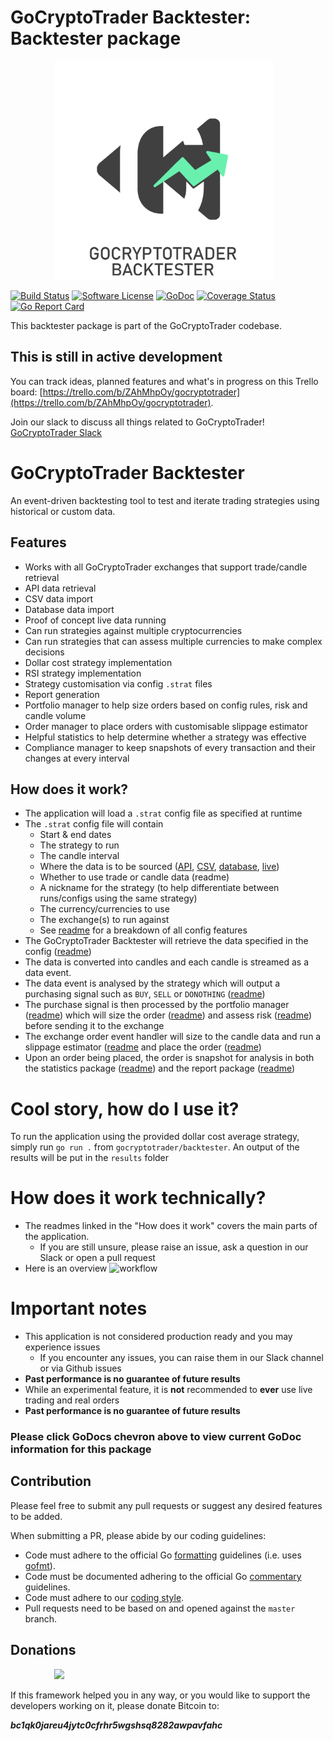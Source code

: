 # GoCryptoTrader Backtester: Backtester package

<img src="https://github.com/gloriousCode/gocryptotrader/blob/backscratcher/backtester/common/backtester.png?raw=true" width="350px" height="350px" hspace="70">


[![Build Status](https://travis-ci.org/thrasher-corp/gocryptotrader.svg?branch=master)](https://travis-ci.org/thrasher-corp/gocryptotrader)
[![Software License](https://img.shields.io/badge/License-MIT-orange.svg?style=flat-square)](https://github.com/thrasher-corp/gocryptotrader/blob/master/LICENSE)
[![GoDoc](https://godoc.org/github.com/thrasher-corp/gocryptotrader?status.svg)](https://godoc.org/github.com/thrasher-corp/gocryptotrader/backtester)
[![Coverage Status](http://codecov.io/github/thrasher-corp/gocryptotrader/coverage.svg?branch=master)](http://codecov.io/github/thrasher-corp/gocryptotrader?branch=master)
[![Go Report Card](https://goreportcard.com/badge/github.com/thrasher-corp/gocryptotrader)](https://goreportcard.com/report/github.com/thrasher-corp/gocryptotrader)


This backtester package is part of the GoCryptoTrader codebase.

## This is still in active development

You can track ideas, planned features and what's in progress on this Trello board: [https://trello.com/b/ZAhMhpOy/gocryptotrader](https://trello.com/b/ZAhMhpOy/gocryptotrader).

Join our slack to discuss all things related to GoCryptoTrader! [GoCryptoTrader Slack](https://join.slack.com/t/gocryptotrader/shared_invite/enQtNTQ5NDAxMjA2Mjc5LTc5ZDE1ZTNiOGM3ZGMyMmY1NTAxYWZhODE0MWM5N2JlZDk1NDU0YTViYzk4NTk3OTRiMDQzNGQ1YTc4YmRlMTk)


# GoCryptoTrader Backtester
An event-driven backtesting tool to test and iterate trading strategies using historical or custom data.

## Features
- Works with all GoCryptoTrader exchanges that support trade/candle retrieval
- API data retrieval
- CSV data import
- Database data import
- Proof of concept live data running
- Can run strategies against multiple cryptocurrencies
- Can run strategies that can assess multiple currencies to make complex decisions
- Dollar cost strategy implementation
- RSI strategy implementation
- Strategy customisation via config `.strat` files
- Report generation
- Portfolio manager to help size orders based on config rules, risk and candle volume
- Order manager to place orders with customisable slippage estimator
- Helpful statistics to help determine whether a strategy was effective
- Compliance manager to keep snapshots of every transaction and their changes at every interval

## How does it work?
- The application will load a `.strat` config file as specified at runtime
- The `.strat` config file will contain
  - Start & end dates
  - The strategy to run
  - The candle interval
  - Where the data is to be sourced ([API](https://github.com/gloriousCode/gocryptotrader/tree/backscratcher/backtester/data/kline/api), [CSV](https://github.com/gloriousCode/gocryptotrader/tree/backscratcher/backtester/data/kline/csv), [database](https://github.com/gloriousCode/gocryptotrader/tree/backscratcher/backtester/data/kline/database), [live](https://github.com/gloriousCode/gocryptotrader/tree/backscratcher/backtester/data/kline/live))
  - Whether to use trade or candle data (readme)
  - A nickname for the strategy (to help differentiate between runs/configs using the same strategy)
  - The currency/currencies to use
  - The exchange(s) to run against
  - See [readme](https://github.com/gloriousCode/gocryptotrader/blob/backscratcher/backtester/config/README.md) for a breakdown of all config features
- The GoCryptoTrader Backtester will retrieve the data specified in the config ([readme](https://github.com/gloriousCode/gocryptotrader/blob/backscratcher/backtester/backtest/README.md))
- The data is converted into candles and each candle is streamed as a data event.
- The data event is analysed by the strategy which will output a purchasing signal such as `BUY`, `SELL` or `DONOTHING` ([readme](https://github.com/gloriousCode/gocryptotrader/tree/backscratcher/backtester/eventtypes/signal))
- The purchase signal is then processed by the portfolio manager ([readme](https://github.com/gloriousCode/gocryptotrader/blob/backscratcher/backtester/eventhandlers/portfolio/README.md)) which will size the order ([readme](https://github.com/gloriousCode/gocryptotrader/blob/backscratcher/backtester/eventhandlers/portfolio/size/README.md)) and assess risk ([readme](https://github.com/gloriousCode/gocryptotrader/blob/backscratcher/backtester/eventhandlers/portfolio/risk/README.md)) before sending it to the exchange
- The exchange order event handler will size to the candle data and run a slippage estimator ([readme](https://github.com/gloriousCode/gocryptotrader/blob/backscratcher/backtester/eventhandlers/exchange/slippage/README.md) and place the order ([readme](https://github.com/gloriousCode/gocryptotrader/tree/backscratcher/backtester/eventhandlers/exchange))
- Upon an order being placed, the order is snapshot for analysis in both the statistics package ([readme](https://github.com/gloriousCode/gocryptotrader/blob/backscratcher/backtester/eventhandlers/statistics/README.md)) and the report package ([readme](https://github.com/gloriousCode/gocryptotrader/blob/backscratcher/backtester/report/README.md))


# Cool story, how do I use it?
To run the application using the provided dollar cost average strategy, simply run `go run .` from `gocryptotrader/backtester`. An output of the results will be put in the `results` folder

# How does it work technically?
- The readmes linked in the "How does it work" covers the main parts of the application.
  - If you are still unsure, please raise an issue, ask a question in our Slack or open a pull request
- Here is an overview
![workflow](https://user-images.githubusercontent.com/9261323/104982257-61d97900-5a5e-11eb-930e-3b431d6e6bab.png)


# Important notes
- This application is not considered production ready and you may experience issues
  - If you encounter any issues, you can raise them in our Slack channel or via Github issues
- **Past performance is no guarantee of future results**
- While an experimental feature, it is **not** recommended to **ever** use live trading and real orders
- **Past performance is no guarantee of future results**



### Please click GoDocs chevron above to view current GoDoc information for this package

## Contribution

Please feel free to submit any pull requests or suggest any desired features to be added.

When submitting a PR, please abide by our coding guidelines:

+ Code must adhere to the official Go [formatting](https://golang.org/doc/effective_go.html#formatting) guidelines (i.e. uses [gofmt](https://golang.org/cmd/gofmt/)).
+ Code must be documented adhering to the official Go [commentary](https://golang.org/doc/effective_go.html#commentary) guidelines.
+ Code must adhere to our [coding style](https://github.com/thrasher-corp/gocryptotrader/blob/master/doc/coding_style.md).
+ Pull requests need to be based on and opened against the `master` branch.

## Donations

<img src="https://github.com/thrasher-corp/gocryptotrader/blob/master/web/src/assets/donate.png?raw=true" hspace="70">

If this framework helped you in any way, or you would like to support the developers working on it, please donate Bitcoin to:

***bc1qk0jareu4jytc0cfrhr5wgshsq8282awpavfahc***
